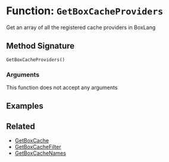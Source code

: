 [comment]: # (Note: This documentation is generated dynamically in the build process.  To modify the contents, change the javadoc on the _invoke method of the BIF class)

# Function: `GetBoxCacheProviders`

Get an array of all the registered cache providers in BoxLang

## Method Signature

```
GetBoxCacheProviders()
```

### Arguments

This function does not accept any arguments

## Examples



## Related

  * [GetBoxCache](./GetBoxCache.md)
  * [GetBoxCacheFilter](./GetBoxCacheFilter.md)
  * [GetBoxCacheNames](./GetBoxCacheNames.md)
